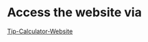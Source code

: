 # Access the website via

[Tip-Calculator-Website](https://mwakanemela.github.io/Tip-Calculator-Website/)


